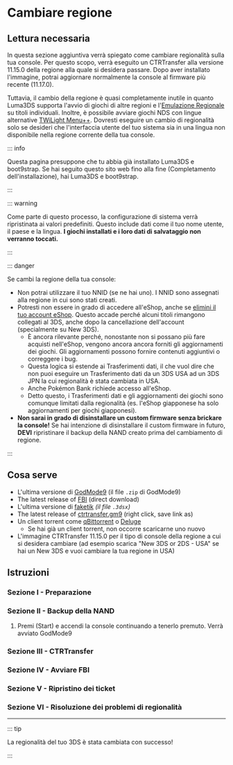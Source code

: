 # Cambiare regione

## Lettura necessaria

In questa sezione aggiuntiva verrà spiegato come cambiare regionalità sulla tua console. Per questo scopo, verrà eseguito un CTRTransfer alla versione 11.15.0 della regione alla quale si desidera passare. Dopo aver installato l'immagine, potrai aggiornare normalmente la console al firmware più recente (11.17.0).

Tuttavia, il cambio della regione è quasi completamente inutile in quanto Luma3DS supporta l'avvio di giochi di altre regioni e l'[Emulazione Regionale](https://github.com/LumaTeam/Luma3DS/wiki/Optional-features) su titoli individuali. Inoltre, è possibile avviare giochi NDS con lingue alternative [TWiLight Menu++](https://github.com/DS-Homebrew/TWiLightMenu/releases). Dovresti eseguire un cambio di regionalità solo se desideri che l'interfaccia utente del tuo sistema sia in una lingua non disponibile nella regione corrente della tua console.

::: info

Questa pagina presuppone che tu abbia già installato Luma3DS e boot9strap. Se hai seguito questo sito web fino alla fine (Completamento dell'installazione), hai Luma3DS e boot9strap.

:::

::: warning

Come parte di questo processo, la configurazione di sistema verrà ripristinata ai valori predefiniti. Questo include dati come il tuo nome utente, il paese e la lingua. **I giochi installati e i loro dati di salvataggio non verranno toccati.**

:::

::: danger

Se cambi la regione della tua console:

- Non potrai utilizzare il tuo NNID (se ne hai uno). I NNID sono assegnati alla regione in cui sono stati creati.
- Potresti non essere in grado di accedere all'eShop, anche se [elimini il tuo account eShop](https://en-americas-support.nintendo.com/app/answers/detail/a_id/74/~/how-to-delete-a-nintendo-eshop-account). Questo accade perché alcuni titoli rimangono collegati al 3DS, anche dopo la cancellazione dell'account (specialmente su New 3DS).
  - È ancora rilevante perché, nonostante non si possano più fare acquisti nell'eShop, vengono ancora ancora forniti gli aggiornamenti dei giochi. Gli aggiornamenti possono fornire contenuti aggiuntivi o correggere i bug.
  - Questa logica si estende ai Trasferimenti dati, il che vuol dire che non puoi eseguire un Trasferimento dati da un 3DS USA ad un 3DS JPN la cui regionalità è stata cambiata in USA.
  - Anche Pokémon Bank richiede accesso all'eShop.
  - Detto questo, i Trasferimenti dati e gli aggiornamenti dei giochi sono comunque limitati dalla regionalità (es. l'eShop giapponese ha solo aggiornamenti per giochi giapponesi).
- **Non sarai in grado di disinstallare un custom firmware senza brickare la console!** Se hai intenzione di disinstallare il custom firmware in futuro, **DEVI** ripristinare il backup della NAND creato prima del cambiamento di regione.

:::

## Cosa serve

- L'ultima versione di [GodMode9](https://github.com/d0k3/GodMode9/releases/latest) (il file `.zip` di GodMode9)
- The latest release of [FBI](https://github.com/nh-server/FBI-NH/releases/download/2.6.1/FBI.3dsx) (direct download)
- L'ultima versione di [faketik](https://github.com/ihaveamac/faketik/releases/latest) _(il file `.3dsx`)_
- The latest release of [ctrtransfer.gm9](https://raw.githubusercontent.com/nh-server/scripts/refs/heads/main/3DS/ctrtransfer.gm9) (right click, save link as)
- Un client torrent come [qBittorrent](https://www.qbittorrent.org/download.php) o [Deluge](http://dev.deluge-torrent.org/wiki/Download)
  - Se hai già un client torrent, non occorre scaricarne uno nuovo
- L'immagine CTRTransfer 11.15.0 per il tipo di console della regione a cui si desidera cambiare (ad esempio scarica "New 3DS or 2DS - USA" se hai un New 3DS e vuoi cambiare la tua regione in USA)

<!--@include: ./_include/ctrtransfer-images.md -->

## Istruzioni

### Sezione I - Preparazione

<!--@include: ./_include/ctrtransfer-prep.md -->

### Sezione II - Backup della NAND

1. Premi (Start) e accendi la console continuando a tenerlo premuto. Verrà avviato GodMode9

<!--@include: ./_include/nand-backup.md -->

### Sezione III - CTRTransfer

<!--@include: ./_include/ctrtransfer-main.md -->

### Sezione IV - Avviare FBI

<!--@include: ./_include/launch-hbl-dlp.md -->

### Sezione V - Ripristino dei ticket

<!--@include: ./_include/ctrtransfer-ticket-copy.md -->

### Sezione VI - Risoluzione dei problemi di regionalità

<!--@include: ./_include/ctrnand-datayeet.md -->

___

::: tip

La regionalità del tuo 3DS è stata cambiata con successo!

:::
